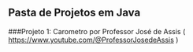 ## Pasta de Projetos em Java 

###Projeto 1: Carometro por Professor José de Assis ( https://www.youtube.com/@ProfessorJosedeAssis )
